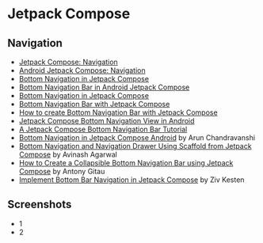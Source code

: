 # Jetpack Compose

Navigation
--------
- [Jetpack Compose: Navigation](https://www.rockandnull.com/jetpack-compose-navigation/) 
- [Android Jetpack Compose: Navigation](https://proandroiddev.com/android-jetpack-compose-navigation-1cdfc488b891) 
- [Bottom Navigation in Jetpack Compose](https://blog.yudiz.com/bottom-navigation-in-jetpack-compose/)
- [Bottom Navigation Bar in Android Jetpack Compose](https://www.geeksforgeeks.org/bottom-navigation-bar-in-android-jetpack-compose/)
- [Bottom Navigation in Jetpack Compose](https://mobikul.com/bottom-navigation-in-jetpack-compose/)
- [Bottom Navigation Bar with Jetpack Compose](https://www.codeplayon.com/2022/04/bottom-navigation-bar-jetpack-compose/)
- [How to create Bottom Navigation Bar with Jetpack Compose](https://johncodeos.com/how-to-create-bottom-navigation-bar-with-jetpack-compose/)
- [Jetpack Compose Bottom Navigation View in Android](https://developersbreach.com/bottom-navigation-view-compose/)
- [A Jetpack Compose Bottom Navigation Bar Tutorial](https://www.answertopia.com/jetpack-compose/a-compose-bottom-navigation-bar-tutorial/)
- [Bottom Navigation in Jetpack Compose Android](https://c1ctech.com/bottom-navigation-in-jetpack-compose-android/) by Arun Chandravanshi
- [Bottom Navigation and Navigation Drawer Using Scaffold from Jetpack Compose](https://www.droidcon.com/2021/06/01/bottom-navigation-and-navigation-drawer-using-scaffold-from-jetpack-compose/) by Avinash Agarwal
- [How to Create a Collapsible Bottom Navigation Bar using Jetpack Compose](https://www.section.io/engineering-education/collapsible-bottom-navigation-bar-using-jetpack-compose-navigation/) by Antony Gitau
- [Implement Bottom Bar Navigation in Jetpack Compose](https://proandroiddev.com/implement-bottom-bar-navigation-in-jetpack-compose-b530b1cd9ee2) by Ziv Kesten

Screenshots
-----------
- 1
- 2
